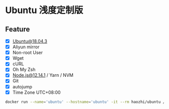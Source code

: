 # Ubuntu 浅度定制版

## Feature

- [x] Ubuntu@18.04.3
- [x] Aliyun mirror
- [x] Non-root User
- [x] Wget
- [x] cURL
- [x] Oh My Zsh
- [x] Node.js@12.14.1 / Yarn / NVM
- [x] Git
- [x] autojump
- [x] Time Zone UTC+08:00

```bash
docker run --name='ubuntu' --hostname='ubuntu' -it --rm haozhi/ubuntu /bin/zsh
```
